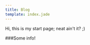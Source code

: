 ```yaml
---
title: Blog
template: index.jade
---
```

Hi, this is my start page; neat ain't it? ;)

###Some info!
